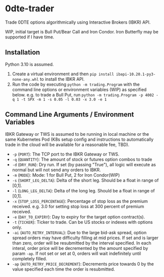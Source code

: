 # 0dte-trader
Trade 0DTE options algorithmically using Interactive Brokers (IBKR) API.

WIP, initial target is Bull Put/Bear Call and Iron Condor. Iron Butterfly may be supported if I have time.

## Installation
Python 3.10 is assumed. 
1. Create a virtual environment and then `pip install ibapi-10.20.1-py3-none-any.whl` to install the IBKR API.
2. Run the code by executing `python -m trading.Program` with the command line options or environment variables (WIP) as specified below. e.g. to trade a Bull Put, run `python -m trading.Program -p 4002 -q 1 -t SPX -m 1 -s 0.05 -l 0.03 -x 3.0 -e 1`

## Command Line Arguments / Environment Variables

IBKR Gateway or TWS is assumed to be running in local machine or the same Kubernetes Pod (K8s setup config and instructions to automatically trade in the cloud will be available for a reasonable fee, TBD).

- `-p` (`PORT`): The TCP port to the IBKR Gateway or TWS.
- `-q` (`QUANTITY`): The amount of stock or futures option combos to trade
- `-d` (`DRY_RUN`): Dry run. If set (by passing "True"), all logic will execute as normal but will not send any orders to IBKR.
- `-m` (`MODE`): Mode: 1 for Bull Put, 2 for Iron Condor(WIP)
- `-s` (`SHORT_LEG_DELTA`): Delta of the short leg. Should be a float in range of [0,1].
- `-l` (`LONG_LEG_DELTA`): Delta of the long leg. Should be a float in range of [0,1].
- `-x` (`STOP_LOSS_PERCENTAGE`): Percentage of stop loss as the premium received. e.g. 3.0 for setting stop loss at 300 percent of premium received.
- `-e` (`DAY_TO_EXPIRY`): Day to expiry for the target option contract(s).
- `-t` (`TICKER`): Ticker to trade. Can be US stocks or indexes with options only.
- `-ai` (`AUTO_RETRY_INTERVAL`): Due to the large bid-ask spread, option spread orders may have difficulty filling at mid prices. If set and is larger than zero, order will be resubmitted by the interval specified. In each interal, order price will be decremented by the amount specified by param `-ap`. If not set or set at 0, orders will wait indefinitely until completely filled.
- `-ap` (`AUTO_RETRY_PRICE_DECREMENT`): Decrements price towards 0 by the value specified each time the order is resubmitted.
    

